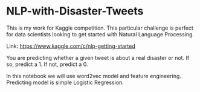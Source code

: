 # NLP-with-Disaster-Tweets

This is my work for Kaggle competition. This particular challenge is perfect for data scientists looking to get started with Natural Language Processing.

Link: https://www.kaggle.com/c/nlp-getting-started

You are predicting whether a given tweet is about a real disaster or not. If so, predict a 1. If not, predict a 0.

In this notebook we will use word2vec model and feature engineering. Predicting model is simple Logistic Regression.

